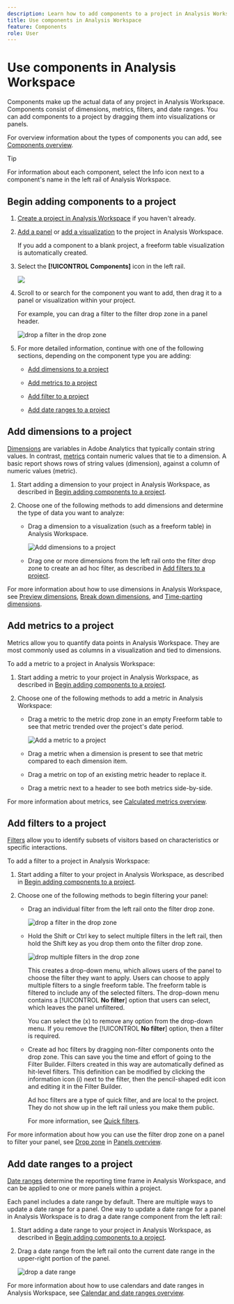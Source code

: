 ```yaml
---
description: Learn how to add components to a project in Analysis Workspace
title: Use components in Analysis Workspace
feature: Components
role: User
---
```

# Use components in Analysis Workspace

Components make up the actual data of any project in Analysis Workspace. Components consist of dimensions, metrics, filters, and date ranges. You can add components to a project by dragging them into visualizations or panels.

For overview information about the types of components you can add, see [Components overview](/help/components/overview.md).

>[!TIP]
>
>For information about each component, select the Info icon next to a component's name in the left rail of Analysis Workspace.

## Begin adding components to a project

1. [Create a project in Analysis Workspace](/help/analysis-workspace/build-workspace-project/create-projects.md) if you haven't already.

1. [Add a panel](/help/analysis-workspace/c-panels/panels.md) or [add a visualization](/help/analysis-workspace/visualizations/freeform-analysis-visualizations.md#add-visualizations-to-a-panel) to the project in Analysis Workspace. 

   If you add a component to a blank project, a freeform table visualization is automatically created.

1. Select the **[!UICONTROL Components]** icon in the left rail.

   ![](assets/build-components.png)

1. Scroll to or search for the component you want to add, then drag it to a panel or visualization within your project. 

   For example, you can drag a filter to the filter drop zone in a panel header.

   ![drop a filter in the drop zone](assets/filter-dropzone.png)

1. For more detailed information, continue with one of the following sections, depending on the component type you are adding:

   * [Add dimensions to a project](#add-dimensions-to-a-project)

   * [Add metrics to a project](#add-metrics-to-a-project)

   * [Add filter to a project](#add-filters-to-a-project)

   * [Add date ranges to a project](#add-date-ranges-to-a-project)

## Add dimensions to a project

[Dimensions](/help/components/dimensions/overview.md) are variables in Adobe Analytics that typically contain string values. In contrast, [metrics](/help/components/calc-metrics/calc-metr-overview.md) contain numeric values that tie to a dimension. A basic report shows rows of string values (dimension), against a column of numeric values (metric).

1. Start adding a dimension to your project in Analysis Workspace, as described in [Begin adding components to a project](#begin-adding-components-to-a-project).

1. Choose one of the following methods to add dimensions and determine the type of data you want to analyze:

   * Drag a dimension to a visualization (such as a freeform table) in Analysis Workspace.

     ![Add dimensions to a project](assets/add-dimensions.png)
   
   * Drag one or more dimensions from the left rail onto the filter drop zone to create an ad hoc filter, as described in [Add filters to a project](#add-filters-to-a-project).

For more information about how to use dimensions in Analysis Workspace, see [Preview dimensions](/help/components/dimensions/view-dimensions.md), [Break down dimensions](/help/components/dimensions/t-breakdown-fa.md), and [Time-parting dimensions](/help/components/dimensions/time-parting-dimensions.md).

## Add metrics to a project

Metrics allow you to quantify data points in Analysis Workspace. They are most commonly used as columns in a visualization and tied to dimensions.

To add a metric to a project in Analysis Workspace:

1. Start adding a metric to your project in Analysis Workspace, as described in [Begin adding components to a project](#begin-adding-components-to-a-project).

1. Choose one of the following methods to add a metric in Analysis Workspace:

   * Drag a metric to the metric drop zone in an empty Freeform table to see that metric trended over the project's date period. 

     ![Add a metric to a project](assets/add-metrics.png)

   * Drag a metric when a dimension is present to see that metric compared to each dimension item. 

   * Drag a metric on top of an existing metric header to replace it.

   * Drag a metric next to a header to see both metrics side-by-side.

For more information about metrics, see [Calculated metrics overview](/help/components/calc-metrics/calc-metr-overview.md).

## Add filters to a project

[Filters](/help/components/filters/filters-overview.md) allow you to identify subsets of visitors based on characteristics or specific interactions.

To add a filter to a project in Analysis Workspace:

1. Start adding a filter to your project in Analysis Workspace, as described in [Begin adding components to a project](#begin-adding-components-to-a-project).

1. Choose one of the following methods to begin filtering your panel:

   * Drag an individual filter from the left rail onto the filter drop zone.

     ![drop a filter in the drop zone](assets/filter-dropzone.png)

   * Hold the Shift or Ctrl key to select multiple filters in the left rail, then hold the Shift key as you drop them onto the filter drop zone.

     ![drop multiple filters in the drop zone](assets/filter-dropzone-multiple.png)

     This creates a drop-down menu, which allows users of the panel to choose the filter they want to apply. Users can choose to apply multiple filters to a single freeform table. The freeform table is filtered to include any of the selected filters. The drop-down menu contains a [!UICONTROL **No filter**] option that users can select, which leaves the panel unfiltered. 
     
     You can select the (x) to remove any option from the drop-down menu. If you remove the [!UICONTROL **No filter**] option, then a filter is required.

   * Create ad hoc filters by dragging non-filter components onto the drop zone. This can save you the time and effort of going to the Filter Builder. Filters created in this way are automatically defined as hit-level filters. This definition can be modified by clicking the information icon (i) next to the filter, then the pencil-shaped edit icon and editing it in the Filter Builder.

     Ad hoc filters are a type of quick filter, and are local to the project. They do not show up in the left rail unless you make them public.

     For more information, see [Quick filters](/help/components/filters/quick-filters.md).

For more information about how you can use the filter drop zone on a panel to filter your panel, see [Drop zone](/help/analysis-workspace/c-panels/panels.md#drop-zone) in [Panels overview](/help/analysis-workspace/c-panels/panels.md).

## Add date ranges to a project

[Date ranges](/help/components/date-ranges/custom-date-ranges.md) determine the reporting time frame in Analysis Workspace, and can be applied to one or more panels within a project.

Each panel includes a date range by default. There are multiple ways to update a date range for a panel. One way to update a date range for a panel in Analysis Workspace is to drag a date range component from the left rail:

1. Start adding a date range to your project in Analysis Workspace, as described in [Begin adding components to a project](#begin-adding-components-to-a-project).

1. Drag a date range from the left rail onto the current date range in the upper-right portion of the panel.

     ![drop a date range](assets/daterange-drop.png)

For more information about how to use calendars and date ranges in Analysis Workspace, see [Calendar and date ranges overview](/help/components/date-ranges/custom-date-ranges.md).
